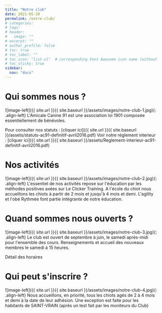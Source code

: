 ```yaml
---
title: "Notre club"
date: 2021-05-20
permalink: /notre-club/
# categories: 
# tags: 
# header:
#   image: ""
# excerpt: ""
# author_profile: false
# toc: true
# toc_label: ""
# toc_icon: "list-ul"  # corresponding Font Awesome icon name (without fa prefix)
# toc_sticky: true
sidebar:
  nav: "docs"
---
```


# Qui sommes nous ?

![image-left]({{ site.url }}{{ site.baseurl }}/assets/images/notre-club-1.jpg){: .align-left} L'Amicale Canine 91 est une association loi 1901 
composée essentiellement de bénévoles.

Pour consulter nos statuts : [cliquer ici]({{ site.url }}{{ site.baseurl }}/assets/statuts-ac91-definitif-avril2016.pdf)
Voir notre réglement interieur : [cliquer ici]({{ site.url }}{{ site.baseurl }}/assets/Reglement-interieur-ac91-definitif-avril2016.pdf)

# Nos activités

![image-left]({{ site.url }}{{ site.baseurl }}/assets/images/notre-club-2.jpg){: .align-left} L'essentiel de nos activités repose sur l'éducation 
par les méthodes positives axées sur Le Clicker Training. A l'école du chiot nous accueillons les chiots à partir de 2 mois et jusqu'à 4 mois et demi. 
L'agility et l'obé Rythmée font partie intégrante de notre éducation.
# Quand sommes nous ouverts ?

![image-left]({{ site.url }}{{ site.baseurl }}/assets/images/notre-club-3.jpg){: .align-left} Le club est ouvert de septembre à juin, le samedi 
après-midi pour l'ensemble des cours. Renseignements et accueil des nouveaux membres le samedi à 15 heures.
<!-- link --> Détail des horaires <!-- link -->

# Qui peut s'inscrire ?

![image-left]({{ site.url }}{{ site.baseurl }}/assets/images/notre-club-4.jpg){: .align-left} Nous accueillons,
en priorité, tous les chiots agés de 2 à 4 mois et demi à la date de leur adhésion.  Une exception est faite pour les habitants de SAINT-VRAIN 
(après un test fait par les moniteurs du Club)

<!-- ## Sous-titre

Texte

### Sous sous-titre
 -->



